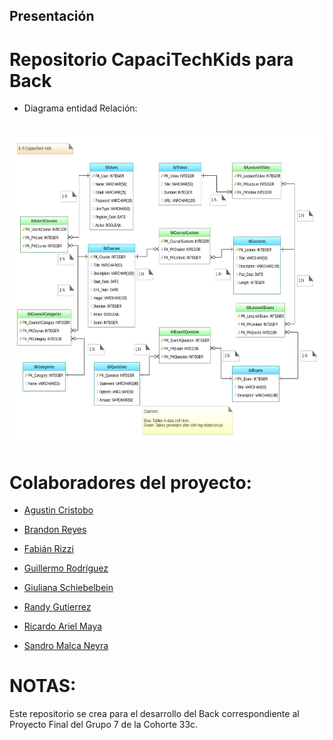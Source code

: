 
## Presentación

# Repositorio CapaciTechKids para Back

* Diagrama entidad Relación:
<br/>
    <img  src='./img/E-R Diagram CapaciTech Kids Ver 01_1.svg' height='500px' width='1000px'>
<br/>




# Colaboradores del proyecto:

* [Agustin Cristobo](https://github.com/Fr33yr)

* [Brandon Reyes](https://github.com/Brareyesb15)

* [Fabián Rizzi](https://github.com/Fabian-Rizzi)

* [Guillermo Rodríguez](https://github.com/MemoRodz)

* [Giuliana Schiebelbein](https://github.com/Giudessch)

* [Randy Gutierrez](https://github.com/Randyvangz)

* [Ricardo Ariel Maya](https://github.com/Rickymayita)

* [Sandro Malca Neyra](https://github.com/SandroMalca)




# NOTAS:

Este repositorio se crea para el desarrollo del Back correspondiente al Proyecto Final del Grupo 7 de la Cohorte 33c.